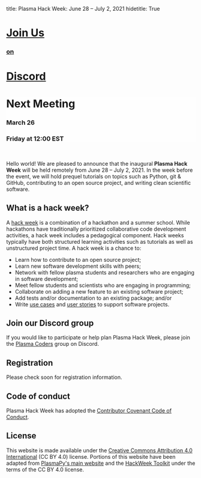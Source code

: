 title: Plasma Hack Week: June 28 – July 2, 2021
hidetitle: True

<!-- Feature Cards -->
<div class="feature-row">
    <!-- Feature 1 -->
    <div class="feature-column">
        <a class="feature-link">
        <div class="feature-card" 
              style="background-image: linear-gradient(rgba(255, 255, 255, 0.5),
                                       rgba(255, 255, 255, 0.5)), 
                                       none;
              background-color: var(--plasmapy-light-red)">
            <div>
            </div>
        </div>
        </a>
    </div>
    <!-- Feature 2 -->
    <div class="feature-column">
        <a class="feature-link" href="https://discord.gg/TFfJ3MBQ">
        <div class="feature-card">
            <div>
                <h1>Join Us</h1>
                <h3>on</h3>
                <h1>Discord</h1>
            </div>
        </div>
        </a>
    </div>
    <!-- Feature 3 -->
    <div class="feature-column">
        <a class="feature-link">
        <div class="feature-card" 
              style="background-image: linear-gradient(rgba(255, 255, 255, 0.5), 
                                       rgba(255, 255, 255, 0.5)), 
                                       none; 
                     background-color: var(--plasmapy-light-bluegreen)">
            <div>
                <h1>Next Meeting</h1>
                <h3>March 26</h3>
                <h3>Friday at 12:00 EST</h3>
            </div>
        </div>
        </a>
    </div>
</div>

<br>

Hello world!  We are pleased to announce that the inaugural **Plasma
Hack Week** will be held remotely from June 28 – July 2, 2021.  In the
week before the event, we will hold prequel tutorials on topics such
as Python, git & GitHub, contributing to an open source project, and
writing clean scientific software.  

## What is a hack week?

A [hack week](https://doi.org/10.1073/pnas.1717196115) is a combination
of a hackathon and a summer school.  While hackathons have traditionally
prioritized collaborative code development activities, a hack week
includes a pedagogical component.  Hack weeks typically have both 
structured learning activities such as tutorials as well as unstructured
project time. A hack week is a chance to:
 
- Learn how to contribute to an open source project;
- Learn new software development skills with peers;
- Network with fellow plasma students and researchers who are engaging 
  in software development;
- Meet fellow students and scientists who are engaging in programming;
- Collaborate on adding a new feature to an existing software project;
- Add tests and/or documentation to an existing package; and/or
- Write [use cases](https://en.wikipedia.org/wiki/Use_case) and
  [user stories](https://en.wikipedia.org/wiki/User_story) to support
  software projects.

## Join our Discord group

If you would like to participate or help plan Plasma Hack Week, please
join the [Plasma Coders](https://discord.gg/sTYXrXT3) group on Discord.

## Registration

Please check soon for registration information. 

## Code of conduct

Plasma Hack Week has adopted the [Contributor Covenant Code of
Conduct](https://www.contributor-covenant.org/version/2/0/code_of_conduct/).

## License

This website is made available under the [Creative Commons Attribution 4.0
International](https://creativecommons.org/licenses/by/4.0/) (CC BY 4.0)
license.  Portions of this website have been adapted from
[PlasmaPy's main website](https://www.plasmapy.org/) and the 
[HackWeek Toolkit](https://uwescience.github.io/HackWeek-Toolkit/#)
under the terms of the CC BY 4.0 license.
